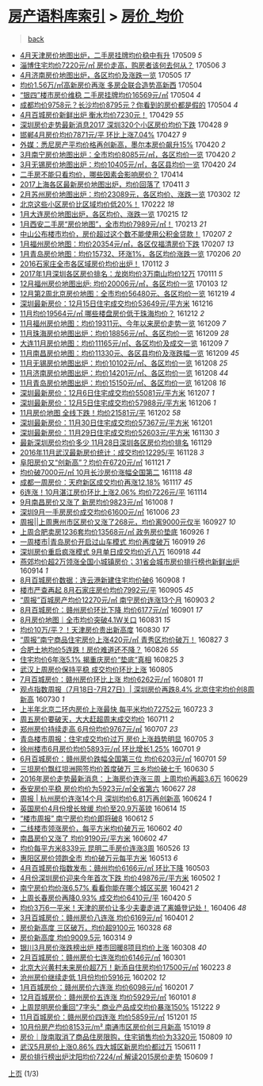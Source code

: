 [房产语料库索引](../../README.md)  > [房价_均价](房价_均价.md)
====
> [back](../README.md)

- [4月天津房价地图出炉，二手房挂牌均价稳中有升](http://jkwz.applinzi.com/ittc/6965586668542231556.html#4%E6%9C%88%E5%A4%A9%E6%B4%A5%E6%88%BF%E4%BB%B7%E5%9C%B0%E5%9B%BE%E5%87%BA%E7%82%89%EF%BC%8C%E4%BA%8C%E6%89%8B%E6%88%BF%E6%8C%82%E7%89%8C%E5%9D%87%E4%BB%B7%E7%A8%B3%E4%B8%AD%E6%9C%89%E5%8D%87) 170509 *5* 
- [淄博住宅均价7220元/㎡ 房价走高，购房者该何去何从？](http://jkwz.applinzi.com/ittc/6964598391865607172.html#%E6%B7%84%E5%8D%9A%E4%BD%8F%E5%AE%85%E5%9D%87%E4%BB%B77220%E5%85%83%2F%E3%8E%A1+%E6%88%BF%E4%BB%B7%E8%B5%B0%E9%AB%98%EF%BC%8C%E8%B4%AD%E6%88%BF%E8%80%85%E8%AF%A5%E4%BD%95%E5%8E%BB%E4%BD%95%E4%BB%8E%EF%BC%9F) 170506 *3* 
- [4月济南房价地图出炉，各区均价及涨跌一览](http://jkwz.applinzi.com/ittc/6964206306368947204.html#4%E6%9C%88%E6%B5%8E%E5%8D%97%E6%88%BF%E4%BB%B7%E5%9C%B0%E5%9B%BE%E5%87%BA%E7%82%89%EF%BC%8C%E5%90%84%E5%8C%BA%E5%9D%87%E4%BB%B7%E5%8F%8A%E6%B6%A8%E8%B7%8C%E4%B8%80%E8%A7%88) 170505 *17* 
- [均价1.56万/㎡高新房价再涨 多房企联合造势高新西](http://jkwz.applinzi.com/ittc/6963874622717035524.html#%E5%9D%87%E4%BB%B71.56%E4%B8%87%2F%E3%8E%A1%E9%AB%98%E6%96%B0%E6%88%BF%E4%BB%B7%E5%86%8D%E6%B6%A8+%E5%A4%9A%E6%88%BF%E4%BC%81%E8%81%94%E5%90%88%E9%80%A0%E5%8A%BF%E9%AB%98%E6%96%B0%E8%A5%BF) 170504  
- [“银四”楼市房价维稳 二手房挂牌均价16569元/㎡](http://jkwz.applinzi.com/ittc/6963739303099237381.html#%E2%80%9C%E9%93%B6%E5%9B%9B%E2%80%9D%E6%A5%BC%E5%B8%82%E6%88%BF%E4%BB%B7%E7%BB%B4%E7%A8%B3+%E4%BA%8C%E6%89%8B%E6%88%BF%E6%8C%82%E7%89%8C%E5%9D%87%E4%BB%B716569%E5%85%83%2F%E3%8E%A1) 170504 *4* 
- [成都均价9758元？长沙均价8795元？你看到的房价都是假的](http://jkwz.applinzi.com/ittc/6963739316957217797.html#%E6%88%90%E9%83%BD%E5%9D%87%E4%BB%B79758%E5%85%83%EF%BC%9F%E9%95%BF%E6%B2%99%E5%9D%87%E4%BB%B78795%E5%85%83%EF%BC%9F%E4%BD%A0%E7%9C%8B%E5%88%B0%E7%9A%84%E6%88%BF%E4%BB%B7%E9%83%BD%E6%98%AF%E5%81%87%E7%9A%84) 170504 *4* 
- [4月百城房价新鲜出炉 衡水均价7230元！](http://jkwz.applinzi.com/ittc/6961900517105075204.html#4%E6%9C%88%E7%99%BE%E5%9F%8E%E6%88%BF%E4%BB%B7%E6%96%B0%E9%B2%9C%E5%87%BA%E7%82%89+%E8%A1%A1%E6%B0%B4%E5%9D%87%E4%BB%B77230%E5%85%83%EF%BC%81) 170429 *55* 
- [深圳房价走势最新消息2017 深圳320个小区房价均价下跌](http://jkwz.applinzi.com/ittc/6961642319827698693.html#%E6%B7%B1%E5%9C%B3%E6%88%BF%E4%BB%B7%E8%B5%B0%E5%8A%BF%E6%9C%80%E6%96%B0%E6%B6%88%E6%81%AF2017+%E6%B7%B1%E5%9C%B3320%E4%B8%AA%E5%B0%8F%E5%8C%BA%E6%88%BF%E4%BB%B7%E5%9D%87%E4%BB%B7%E4%B8%8B%E8%B7%8C) 170428 *9* 
- [邯郸4月房价均价7871元/平 环比上涨7.04%](http://jkwz.applinzi.com/ittc/6961134249284469765.html#%E9%82%AF%E9%83%B84%E6%9C%88%E6%88%BF%E4%BB%B7%E5%9D%87%E4%BB%B77871%E5%85%83%2F%E5%B9%B3+%E7%8E%AF%E6%AF%94%E4%B8%8A%E6%B6%A87.04%25) 170427 *9* 
- [外媒：悉尼房产平均价格再创新高，墨尔本房价飙升15%](http://jkwz.applinzi.com/ittc/6958633181791126533.html#%E5%A4%96%E5%AA%92%EF%BC%9A%E6%82%89%E5%B0%BC%E6%88%BF%E4%BA%A7%E5%B9%B3%E5%9D%87%E4%BB%B7%E6%A0%BC%E5%86%8D%E5%88%9B%E6%96%B0%E9%AB%98%EF%BC%8C%E5%A2%A8%E5%B0%94%E6%9C%AC%E6%88%BF%E4%BB%B7%E9%A3%99%E5%8D%8715%25) 170420 *2* 
- [3月南宁房价地图出炉：全市均价8085元/㎡，各区均价一览](http://jkwz.applinzi.com/ittc/6958566446350205957.html#3%E6%9C%88%E5%8D%97%E5%AE%81%E6%88%BF%E4%BB%B7%E5%9C%B0%E5%9B%BE%E5%87%BA%E7%82%89%EF%BC%9A%E5%85%A8%E5%B8%82%E5%9D%87%E4%BB%B78085%E5%85%83%2F%E3%8E%A1%EF%BC%8C%E5%90%84%E5%8C%BA%E5%9D%87%E4%BB%B7%E4%B8%80%E8%A7%88) 170420 *2* 
- [3月无锡房价地图出炉：均价10405元/㎡，各区县均价一览](http://jkwz.applinzi.com/ittc/6958566055306855428.html#3%E6%9C%88%E6%97%A0%E9%94%A1%E6%88%BF%E4%BB%B7%E5%9C%B0%E5%9B%BE%E5%87%BA%E7%82%89%EF%BC%9A%E5%9D%87%E4%BB%B710405%E5%85%83%2F%E3%8E%A1%EF%BC%8C%E5%90%84%E5%8C%BA%E5%8E%BF%E5%9D%87%E4%BB%B7%E4%B8%80%E8%A7%88) 170420 *24* 
- [二手房不能只看均价，哪些因素会影响房价？](http://jkwz.applinzi.com/ittc/6956331023112602629.html#%E4%BA%8C%E6%89%8B%E6%88%BF%E4%B8%8D%E8%83%BD%E5%8F%AA%E7%9C%8B%E5%9D%87%E4%BB%B7%EF%BC%8C%E5%93%AA%E4%BA%9B%E5%9B%A0%E7%B4%A0%E4%BC%9A%E5%BD%B1%E5%93%8D%E6%88%BF%E4%BB%B7%EF%BC%9F) 170414  
- [2017上海各区最新房价地图出炉，均价回落了](http://jkwz.applinzi.com/ittc/6955239809776878596.html#2017%E4%B8%8A%E6%B5%B7%E5%90%84%E5%8C%BA%E6%9C%80%E6%96%B0%E6%88%BF%E4%BB%B7%E5%9C%B0%E5%9B%BE%E5%87%BA%E7%82%89%EF%BC%8C%E5%9D%87%E4%BB%B7%E5%9B%9E%E8%90%BD%E4%BA%86) 170411 *3* 
- [2月苏州房价地图出炉：均价23089元，各区均价、涨跌一览](http://jkwz.applinzi.com/ittc/6940382818076197893.html#2%E6%9C%88%E8%8B%8F%E5%B7%9E%E6%88%BF%E4%BB%B7%E5%9C%B0%E5%9B%BE%E5%87%BA%E7%82%89%EF%BC%9A%E5%9D%87%E4%BB%B723089%E5%85%83%EF%BC%8C%E5%90%84%E5%8C%BA%E5%9D%87%E4%BB%B7%E3%80%81%E6%B6%A8%E8%B7%8C%E4%B8%80%E8%A7%88) 170302 *12* 
- [北京这些小区房价比区域均价低20%！](http://jkwz.applinzi.com/ittc/6937421364515570693.html#%E5%8C%97%E4%BA%AC%E8%BF%99%E4%BA%9B%E5%B0%8F%E5%8C%BA%E6%88%BF%E4%BB%B7%E6%AF%94%E5%8C%BA%E5%9F%9F%E5%9D%87%E4%BB%B7%E4%BD%8E20%25%EF%BC%81) 170222 *18* 
- [1月大连房价地图出炉，各区均价、涨跌一览](http://jkwz.applinzi.com/ittc/6934806327158375429.html#1%E6%9C%88%E5%A4%A7%E8%BF%9E%E6%88%BF%E4%BB%B7%E5%9C%B0%E5%9B%BE%E5%87%BA%E7%82%89%EF%BC%8C%E5%90%84%E5%8C%BA%E5%9D%87%E4%BB%B7%E3%80%81%E6%B6%A8%E8%B7%8C%E4%B8%80%E8%A7%88) 170215 *12* 
- [1月西安二手房“房价地图”，全市均价7989元/㎡！](http://jkwz.applinzi.com/ittc/6932962693282792453.html#1%E6%9C%88%E8%A5%BF%E5%AE%89%E4%BA%8C%E6%89%8B%E6%88%BF%E2%80%9C%E6%88%BF%E4%BB%B7%E5%9C%B0%E5%9B%BE%E2%80%9D%EF%BC%8C%E5%85%A8%E5%B8%82%E5%9D%87%E4%BB%B77989%E5%85%83%2F%E3%8E%A1%EF%BC%81) 170213 *21* 
- [中山公布楼市均价，房价超过这个数不能使用公积金贷款！](http://jkwz.applinzi.com/ittc/6931880886017721348.html#%E4%B8%AD%E5%B1%B1%E5%85%AC%E5%B8%83%E6%A5%BC%E5%B8%82%E5%9D%87%E4%BB%B7%EF%BC%8C%E6%88%BF%E4%BB%B7%E8%B6%85%E8%BF%87%E8%BF%99%E4%B8%AA%E6%95%B0%E4%B8%8D%E8%83%BD%E4%BD%BF%E7%94%A8%E5%85%AC%E7%A7%AF%E9%87%91%E8%B4%B7%E6%AC%BE%EF%BC%81) 170207 *2* 
- [1月福州房价地图：均价20354元/㎡，各区仅福清房价下跌](http://jkwz.applinzi.com/ittc/6931840097938048004.html#1%E6%9C%88%E7%A6%8F%E5%B7%9E%E6%88%BF%E4%BB%B7%E5%9C%B0%E5%9B%BE%EF%BC%9A%E5%9D%87%E4%BB%B720354%E5%85%83%2F%E3%8E%A1%EF%BC%8C%E5%90%84%E5%8C%BA%E4%BB%85%E7%A6%8F%E6%B8%85%E6%88%BF%E4%BB%B7%E4%B8%8B%E8%B7%8C) 170207 *13* 
- [1月青岛房价地图：均价15732、环涨1%，各区均价涨跌一览](http://jkwz.applinzi.com/ittc/6931525104512271365.html#1%E6%9C%88%E9%9D%92%E5%B2%9B%E6%88%BF%E4%BB%B7%E5%9C%B0%E5%9B%BE%EF%BC%9A%E5%9D%87%E4%BB%B715732%E3%80%81%E7%8E%AF%E6%B6%A81%25%EF%BC%8C%E5%90%84%E5%8C%BA%E5%9D%87%E4%BB%B7%E6%B6%A8%E8%B7%8C%E4%B8%80%E8%A7%88) 170206 *20* 
- [2016石家庄全市各区域房价均价出炉！](http://jkwz.applinzi.com/ittc/6922304137822995460.html#2016%E7%9F%B3%E5%AE%B6%E5%BA%84%E5%85%A8%E5%B8%82%E5%90%84%E5%8C%BA%E5%9F%9F%E6%88%BF%E4%BB%B7%E5%9D%87%E4%BB%B7%E5%87%BA%E7%82%89%EF%BC%81) 170112 *3* 
- [2017年1月深圳各区房价排名：龙岗均价3万南山均价12万](http://jkwz.applinzi.com/ittc/6921926873994232836.html#2017%E5%B9%B41%E6%9C%88%E6%B7%B1%E5%9C%B3%E5%90%84%E5%8C%BA%E6%88%BF%E4%BB%B7%E6%8E%92%E5%90%8D%EF%BC%9A%E9%BE%99%E5%B2%97%E5%9D%87%E4%BB%B73%E4%B8%87%E5%8D%97%E5%B1%B1%E5%9D%87%E4%BB%B712%E4%B8%87) 170111 *5* 
- [12月福州房价地图出炉: 均价20006元/㎡，各区均价一览](http://jkwz.applinzi.com/ittc/6918853309946659845.html#12%E6%9C%88%E7%A6%8F%E5%B7%9E%E6%88%BF%E4%BB%B7%E5%9C%B0%E5%9B%BE%E5%87%BA%E7%82%89%3A+%E5%9D%87%E4%BB%B720006%E5%85%83%2F%E3%8E%A1%EF%BC%8C%E5%90%84%E5%8C%BA%E5%9D%87%E4%BB%B7%E4%B8%80%E8%A7%88) 170103 *12* 
- [12月第2周北京房价地图：全市均价56480元、各区均价一览](http://jkwz.applinzi.com/ittc/6913369000980775940.html#12%E6%9C%88%E7%AC%AC2%E5%91%A8%E5%8C%97%E4%BA%AC%E6%88%BF%E4%BB%B7%E5%9C%B0%E5%9B%BE%EF%BC%9A%E5%85%A8%E5%B8%82%E5%9D%87%E4%BB%B756480%E5%85%83%E3%80%81%E5%90%84%E5%8C%BA%E5%9D%87%E4%BB%B7%E4%B8%80%E8%A7%88) 161219 *4* 
- [深圳最新房价：12月15日住宅成交均价53649元/平方米](http://jkwz.applinzi.com/ittc/6912153714143265797.html#%E6%B7%B1%E5%9C%B3%E6%9C%80%E6%96%B0%E6%88%BF%E4%BB%B7%EF%BC%9A12%E6%9C%8815%E6%97%A5%E4%BD%8F%E5%AE%85%E6%88%90%E4%BA%A4%E5%9D%87%E4%BB%B753649%E5%85%83%2F%E5%B9%B3%E6%96%B9%E7%B1%B3) 161216  
- [11月均价19564元/㎡ 哪些楼盘房价低于珠海均价？](http://jkwz.applinzi.com/ittc/6910790280466138117.html#11%E6%9C%88%E5%9D%87%E4%BB%B719564%E5%85%83%2F%E3%8E%A1+%E5%93%AA%E4%BA%9B%E6%A5%BC%E7%9B%98%E6%88%BF%E4%BB%B7%E4%BD%8E%E4%BA%8E%E7%8F%A0%E6%B5%B7%E5%9D%87%E4%BB%B7%EF%BC%9F) 161212 *2* 
- [11月福州房价地图：均价19311元、今年以来房价走势一览](http://jkwz.applinzi.com/ittc/6909582258737775620.html#11%E6%9C%88%E7%A6%8F%E5%B7%9E%E6%88%BF%E4%BB%B7%E5%9C%B0%E5%9B%BE%EF%BC%9A%E5%9D%87%E4%BB%B719311%E5%85%83%E3%80%81%E4%BB%8A%E5%B9%B4%E4%BB%A5%E6%9D%A5%E6%88%BF%E4%BB%B7%E8%B5%B0%E5%8A%BF%E4%B8%80%E8%A7%88) 161209 *7* 
- [11月珠海房价地图出炉：均价18856元/㎡、各区均价一览](http://jkwz.applinzi.com/ittc/6909580481770554372.html#11%E6%9C%88%E7%8F%A0%E6%B5%B7%E6%88%BF%E4%BB%B7%E5%9C%B0%E5%9B%BE%E5%87%BA%E7%82%89%EF%BC%9A%E5%9D%87%E4%BB%B718856%E5%85%83%2F%E3%8E%A1%E3%80%81%E5%90%84%E5%8C%BA%E5%9D%87%E4%BB%B7%E4%B8%80%E8%A7%88) 161209 *28* 
- [大连11月房价地图：均价11165元/㎡、各区均价及成交一览](http://jkwz.applinzi.com/ittc/6909578003352126468.html#%E5%A4%A7%E8%BF%9E11%E6%9C%88%E6%88%BF%E4%BB%B7%E5%9C%B0%E5%9B%BE%EF%BC%9A%E5%9D%87%E4%BB%B711165%E5%85%83%2F%E3%8E%A1%E3%80%81%E5%90%84%E5%8C%BA%E5%9D%87%E4%BB%B7%E5%8F%8A%E6%88%90%E4%BA%A4%E4%B8%80%E8%A7%88) 161209 *7* 
- [11月南昌房价地图：均价11330元、各区县均价及涨跌幅一览](http://jkwz.applinzi.com/ittc/6909576387517481989.html#11%E6%9C%88%E5%8D%97%E6%98%8C%E6%88%BF%E4%BB%B7%E5%9C%B0%E5%9B%BE%EF%BC%9A%E5%9D%87%E4%BB%B711330%E5%85%83%E3%80%81%E5%90%84%E5%8C%BA%E5%8E%BF%E5%9D%87%E4%BB%B7%E5%8F%8A%E6%B6%A8%E8%B7%8C%E5%B9%85%E4%B8%80%E8%A7%88) 161209 *45* 
- [11月无锡房价地图出炉：均价10102元/㎡、各区均价一览](http://jkwz.applinzi.com/ittc/6909311492565763077.html#11%E6%9C%88%E6%97%A0%E9%94%A1%E6%88%BF%E4%BB%B7%E5%9C%B0%E5%9B%BE%E5%87%BA%E7%82%89%EF%BC%9A%E5%9D%87%E4%BB%B710102%E5%85%83%2F%E3%8E%A1%E3%80%81%E5%90%84%E5%8C%BA%E5%9D%87%E4%BB%B7%E4%B8%80%E8%A7%88) 161208 *25* 
- [11月济南房价地图出炉：均价14201元/㎡、各区均价一览](http://jkwz.applinzi.com/ittc/6909309780572505092.html#11%E6%9C%88%E6%B5%8E%E5%8D%97%E6%88%BF%E4%BB%B7%E5%9C%B0%E5%9B%BE%E5%87%BA%E7%82%89%EF%BC%9A%E5%9D%87%E4%BB%B714201%E5%85%83%2F%E3%8E%A1%E3%80%81%E5%90%84%E5%8C%BA%E5%9D%87%E4%BB%B7%E4%B8%80%E8%A7%88) 161208 *44* 
- [11月青岛房价地图出炉：均价15150元/㎡、各区均价一览](http://jkwz.applinzi.com/ittc/6909309120288392196.html#11%E6%9C%88%E9%9D%92%E5%B2%9B%E6%88%BF%E4%BB%B7%E5%9C%B0%E5%9B%BE%E5%87%BA%E7%82%89%EF%BC%9A%E5%9D%87%E4%BB%B715150%E5%85%83%2F%E3%8E%A1%E3%80%81%E5%90%84%E5%8C%BA%E5%9D%87%E4%BB%B7%E4%B8%80%E8%A7%88) 161208 *16* 
- [深圳最新房价：12月6日住宅成交均价55081元/平方米](http://jkwz.applinzi.com/ittc/6908816205929776132.html#%E6%B7%B1%E5%9C%B3%E6%9C%80%E6%96%B0%E6%88%BF%E4%BB%B7%EF%BC%9A12%E6%9C%886%E6%97%A5%E4%BD%8F%E5%AE%85%E6%88%90%E4%BA%A4%E5%9D%87%E4%BB%B755081%E5%85%83%2F%E5%B9%B3%E6%96%B9%E7%B1%B3) 161207 *1* 
- [深圳最新房价：12月5日住宅成交均价57988元/平方米](http://jkwz.applinzi.com/ittc/6908435044833428485.html#%E6%B7%B1%E5%9C%B3%E6%9C%80%E6%96%B0%E6%88%BF%E4%BB%B7%EF%BC%9A12%E6%9C%885%E6%97%A5%E4%BD%8F%E5%AE%85%E6%88%90%E4%BA%A4%E5%9D%87%E4%BB%B757988%E5%85%83%2F%E5%B9%B3%E6%96%B9%E7%B1%B3) 161206 *1* 
- [11月房价地图 全线下跌！均价21581元/平](http://jkwz.applinzi.com/ittc/6906963054675100677.html#11%E6%9C%88%E6%88%BF%E4%BB%B7%E5%9C%B0%E5%9B%BE+%E5%85%A8%E7%BA%BF%E4%B8%8B%E8%B7%8C%EF%BC%81%E5%9D%87%E4%BB%B721581%E5%85%83%2F%E5%B9%B3) 161202 *58* 
- [深圳最新房价：11月30日住宅成交均价57367元/平方米](http://jkwz.applinzi.com/ittc/6906581767716078597.html#%E6%B7%B1%E5%9C%B3%E6%9C%80%E6%96%B0%E6%88%BF%E4%BB%B7%EF%BC%9A11%E6%9C%8830%E6%97%A5%E4%BD%8F%E5%AE%85%E6%88%90%E4%BA%A4%E5%9D%87%E4%BB%B757367%E5%85%83%2F%E5%B9%B3%E6%96%B9%E7%B1%B3) 161201  
- [深圳最新房价：11月29日住宅成交均价52603元/平方米](http://jkwz.applinzi.com/ittc/6906207877550572548.html#%E6%B7%B1%E5%9C%B3%E6%9C%80%E6%96%B0%E6%88%BF%E4%BB%B7%EF%BC%9A11%E6%9C%8829%E6%97%A5%E4%BD%8F%E5%AE%85%E6%88%90%E4%BA%A4%E5%9D%87%E4%BB%B752603%E5%85%83%2F%E5%B9%B3%E6%96%B9%E7%B1%B3) 161130 *3* 
- [最新深圳房价均价多少 11月28日深圳各区房价均价排名](http://jkwz.applinzi.com/ittc/6905961666922939396.html#%E6%9C%80%E6%96%B0%E6%B7%B1%E5%9C%B3%E6%88%BF%E4%BB%B7%E5%9D%87%E4%BB%B7%E5%A4%9A%E5%B0%91+11%E6%9C%8828%E6%97%A5%E6%B7%B1%E5%9C%B3%E5%90%84%E5%8C%BA%E6%88%BF%E4%BB%B7%E5%9D%87%E4%BB%B7%E6%8E%92%E5%90%8D) 161129  
- [2016年11月武汉最新房价统计：成交均价12295/平](http://jkwz.applinzi.com/ittc/6905556576043009029.html#2016%E5%B9%B411%E6%9C%88%E6%AD%A6%E6%B1%89%E6%9C%80%E6%96%B0%E6%88%BF%E4%BB%B7%E7%BB%9F%E8%AE%A1%EF%BC%9A%E6%88%90%E4%BA%A4%E5%9D%87%E4%BB%B712295%2F%E5%B9%B3) 161128 *3* 
- [阜阳房价又“创新高”？均价在6720元/㎡](http://jkwz.applinzi.com/ittc/6902984687856649221.html#%E9%98%9C%E9%98%B3%E6%88%BF%E4%BB%B7%E5%8F%88%E2%80%9C%E5%88%9B%E6%96%B0%E9%AB%98%E2%80%9D%EF%BC%9F%E5%9D%87%E4%BB%B7%E5%9C%A86720%E5%85%83%2F%E3%8E%A1) 161121 *7* 
- [均价破7000元/㎡ 10月长沙房价涨幅全国第二](http://jkwz.applinzi.com/ittc/6901768739157967877.html#%E5%9D%87%E4%BB%B7%E7%A0%B47000%E5%85%83%2F%E3%8E%A1+10%E6%9C%88%E9%95%BF%E6%B2%99%E6%88%BF%E4%BB%B7%E6%B6%A8%E5%B9%85%E5%85%A8%E5%9B%BD%E7%AC%AC%E4%BA%8C) 161118 *48* 
- [成都一周房价：天府新区成交均价再涨12.18%](http://jkwz.applinzi.com/ittc/6901515757170459652.html#%E6%88%90%E9%83%BD%E4%B8%80%E5%91%A8%E6%88%BF%E4%BB%B7%EF%BC%9A%E5%A4%A9%E5%BA%9C%E6%96%B0%E5%8C%BA%E6%88%90%E4%BA%A4%E5%9D%87%E4%BB%B7%E5%86%8D%E6%B6%A812.18%25) 161117 *45* 
- [6连涨！10月湛江房价环比上涨2.06% 均价7226元/平](http://jkwz.applinzi.com/ittc/6900306700388533252.html#6%E8%BF%9E%E6%B6%A8%EF%BC%8110%E6%9C%88%E6%B9%9B%E6%B1%9F%E6%88%BF%E4%BB%B7%E7%8E%AF%E6%AF%94%E4%B8%8A%E6%B6%A82.06%25+%E5%9D%87%E4%BB%B77226%E5%85%83%2F%E5%B9%B3) 161114  
- [9月南昌房价又涨了 新房均价9823元/㎡](http://jkwz.applinzi.com/ittc/6886571625511650308.html#9%E6%9C%88%E5%8D%97%E6%98%8C%E6%88%BF%E4%BB%B7%E5%8F%88%E6%B6%A8%E4%BA%86+%E6%96%B0%E6%88%BF%E5%9D%87%E4%BB%B79823%E5%85%83%2F%E3%8E%A1) 161008 *1* 
- [深圳9月一手房房价成交均价61600元/㎡](http://jkwz.applinzi.com/ittc/6885792257352926213.html#%E6%B7%B1%E5%9C%B39%E6%9C%88%E4%B8%80%E6%89%8B%E6%88%BF%E6%88%BF%E4%BB%B7%E6%88%90%E4%BA%A4%E5%9D%87%E4%BB%B761600%E5%85%83%2F%E3%8E%A1) 161006 *23* 
- [周报||上周惠州市区房价又涨了268元，均价离9000元仅半](http://jkwz.applinzi.com/ittc/6882551632264430597.html#%E5%91%A8%E6%8A%A5%7C%7C%E4%B8%8A%E5%91%A8%E6%83%A0%E5%B7%9E%E5%B8%82%E5%8C%BA%E6%88%BF%E4%BB%B7%E5%8F%88%E6%B6%A8%E4%BA%86268%E5%85%83%EF%BC%8C%E5%9D%87%E4%BB%B7%E7%A6%BB9000%E5%85%83%E4%BB%85%E5%8D%8A) 160927 *10* 
- [上周合肥卖房1236套均价13568元/㎡ 政务房价垫底](http://jkwz.applinzi.com/ittc/6882300082900173828.html#%E4%B8%8A%E5%91%A8%E5%90%88%E8%82%A5%E5%8D%96%E6%88%BF1236%E5%A5%97%E5%9D%87%E4%BB%B713568%E5%85%83%2F%E3%8E%A1+%E6%94%BF%E5%8A%A1%E6%88%BF%E4%BB%B7%E5%9E%AB%E5%BA%95) 160926 *1* 
- [一周楼市|青岛房价开启过山车模式 均价再度破万](http://jkwz.applinzi.com/ittc/6879632653216646148.html#%E4%B8%80%E5%91%A8%E6%A5%BC%E5%B8%82%7C%E9%9D%92%E5%B2%9B%E6%88%BF%E4%BB%B7%E5%BC%80%E5%90%AF%E8%BF%87%E5%B1%B1%E8%BD%A6%E6%A8%A1%E5%BC%8F+%E5%9D%87%E4%BB%B7%E5%86%8D%E5%BA%A6%E7%A0%B4%E4%B8%87) 160919 *26* 
- [深圳房价重启疯涨模式 9月单日成交均价近八万](http://jkwz.applinzi.com/ittc/6879113049394381829.html#%E6%B7%B1%E5%9C%B3%E6%88%BF%E4%BB%B7%E9%87%8D%E5%90%AF%E7%96%AF%E6%B6%A8%E6%A8%A1%E5%BC%8F+9%E6%9C%88%E5%8D%95%E6%97%A5%E6%88%90%E4%BA%A4%E5%9D%87%E4%BB%B7%E8%BF%91%E5%85%AB%E4%B8%87) 160918 *44* 
- [燕郊均价超2万领涨全国小城镇房价；31省会城市房价排行榜也新鲜出炉](http://jkwz.applinzi.com/ittc/6877679571402490885.html#%E7%87%95%E9%83%8A%E5%9D%87%E4%BB%B7%E8%B6%852%E4%B8%87%E9%A2%86%E6%B6%A8%E5%85%A8%E5%9B%BD%E5%B0%8F%E5%9F%8E%E9%95%87%E6%88%BF%E4%BB%B7%EF%BC%9B31%E7%9C%81%E4%BC%9A%E5%9F%8E%E5%B8%82%E6%88%BF%E4%BB%B7%E6%8E%92%E8%A1%8C%E6%A6%9C%E4%B9%9F%E6%96%B0%E9%B2%9C%E5%87%BA%E7%82%89) 160914 *1* 
- [8月百城房价数据：连云港新建住宅均价破6](http://jkwz.applinzi.com/ittc/6875446331073627140.html#8%E6%9C%88%E7%99%BE%E5%9F%8E%E6%88%BF%E4%BB%B7%E6%95%B0%E6%8D%AE%EF%BC%9A%E8%BF%9E%E4%BA%91%E6%B8%AF%E6%96%B0%E5%BB%BA%E4%BD%8F%E5%AE%85%E5%9D%87%E4%BB%B7%E7%A0%B46) 160908 *1* 
- [楼市严查再起 8月石家庄房价均价7992元/平](http://jkwz.applinzi.com/ittc/6874421845897511940.html#%E6%A5%BC%E5%B8%82%E4%B8%A5%E6%9F%A5%E5%86%8D%E8%B5%B7+8%E6%9C%88%E7%9F%B3%E5%AE%B6%E5%BA%84%E6%88%BF%E4%BB%B7%E5%9D%87%E4%BB%B77992%E5%85%83%2F%E5%B9%B3) 160905 *45* 
- [“周报”百城房产均价12270元/㎡  南宁房价连涨13个月](http://jkwz.applinzi.com/ittc/6873590044027257860.html#%E2%80%9C%E5%91%A8%E6%8A%A5%E2%80%9D%E7%99%BE%E5%9F%8E%E6%88%BF%E4%BA%A7%E5%9D%87%E4%BB%B712270%E5%85%83%2F%E3%8E%A1++%E5%8D%97%E5%AE%81%E6%88%BF%E4%BB%B7%E8%BF%9E%E6%B6%A813%E4%B8%AA%E6%9C%88) 160903 *2* 
- [8月百城房价：赣州房价环比下降 均价6177元/㎡](http://jkwz.applinzi.com/ittc/6872840640316048389.html#8%E6%9C%88%E7%99%BE%E5%9F%8E%E6%88%BF%E4%BB%B7%EF%BC%9A%E8%B5%A3%E5%B7%9E%E6%88%BF%E4%BB%B7%E7%8E%AF%E6%AF%94%E4%B8%8B%E9%99%8D+%E5%9D%87%E4%BB%B76177%E5%85%83%2F%E3%8E%A1) 160901 *17* 
- [8月房价地图｜全市均价突破4.1W关口](http://jkwz.applinzi.com/ittc/6872656149236679685.html#8%E6%9C%88%E6%88%BF%E4%BB%B7%E5%9C%B0%E5%9B%BE%EF%BD%9C%E5%85%A8%E5%B8%82%E5%9D%87%E4%BB%B7%E7%AA%81%E7%A0%B44.1W%E5%85%B3%E5%8F%A3) 160831 *15* 
- [均价10万/平？！天津房价贵出新高度](http://jkwz.applinzi.com/ittc/6872190906530268164.html#%E5%9D%87%E4%BB%B710%E4%B8%87%2F%E5%B9%B3%EF%BC%9F%EF%BC%81%E5%A4%A9%E6%B4%A5%E6%88%BF%E4%BB%B7%E8%B4%B5%E5%87%BA%E6%96%B0%E9%AB%98%E5%BA%A6) 160830 *17* 
- [“周报”南宁商品住宅房价上涨420元/㎡ 青秀区均价破万！](http://jkwz.applinzi.com/ittc/6871044946878006276.html#%E2%80%9C%E5%91%A8%E6%8A%A5%E2%80%9D%E5%8D%97%E5%AE%81%E5%95%86%E5%93%81%E4%BD%8F%E5%AE%85%E6%88%BF%E4%BB%B7%E4%B8%8A%E6%B6%A8420%E5%85%83%2F%E3%8E%A1+%E9%9D%92%E7%A7%80%E5%8C%BA%E5%9D%87%E4%BB%B7%E7%A0%B4%E4%B8%87%EF%BC%81) 160827 *3* 
- [合肥土地均价5连跌！房价难道还不降？](http://jkwz.applinzi.com/ittc/6870622456573854724.html#%E5%90%88%E8%82%A5%E5%9C%9F%E5%9C%B0%E5%9D%87%E4%BB%B75%E8%BF%9E%E8%B7%8C%EF%BC%81%E6%88%BF%E4%BB%B7%E9%9A%BE%E9%81%93%E8%BF%98%E4%B8%8D%E9%99%8D%EF%BC%9F) 160826 *55* 
- [住宅均价6年涨5.1% 揭重庆房价“垫底“真相](http://jkwz.applinzi.com/ittc/6870314563941172229.html#%E4%BD%8F%E5%AE%85%E5%9D%87%E4%BB%B76%E5%B9%B4%E6%B6%A85.1%25+%E6%8F%AD%E9%87%8D%E5%BA%86%E6%88%BF%E4%BB%B7%E2%80%9C%E5%9E%AB%E5%BA%95%E2%80%9C%E7%9C%9F%E7%9B%B8) 160825 *3* 
- [武汉上周房价保持平稳 成交均价环比上涨](http://jkwz.applinzi.com/ittc/6862803140465918980.html#%E6%AD%A6%E6%B1%89%E4%B8%8A%E5%91%A8%E6%88%BF%E4%BB%B7%E4%BF%9D%E6%8C%81%E5%B9%B3%E7%A8%B3+%E6%88%90%E4%BA%A4%E5%9D%87%E4%BB%B7%E7%8E%AF%E6%AF%94%E4%B8%8A%E6%B6%A8) 160805  
- [7月百城房价：赣州房价环比上涨 均价6262元/㎡](http://jkwz.applinzi.com/ittc/6861337057259160580.html#7%E6%9C%88%E7%99%BE%E5%9F%8E%E6%88%BF%E4%BB%B7%EF%BC%9A%E8%B5%A3%E5%B7%9E%E6%88%BF%E4%BB%B7%E7%8E%AF%E6%AF%94%E4%B8%8A%E6%B6%A8+%E5%9D%87%E4%BB%B76262%E5%85%83%2F%E3%8E%A1) 160801 *11* 
- [观点指数周报（7月18日-7月27日）| 深圳房价再跌8.4% 北京住宅均价创8周新高](http://jkwz.applinzi.com/ittc/6860436421801935877.html#%E8%A7%82%E7%82%B9%E6%8C%87%E6%95%B0%E5%91%A8%E6%8A%A5%EF%BC%887%E6%9C%8818%E6%97%A5-7%E6%9C%8827%E6%97%A5%EF%BC%89%7C+%E6%B7%B1%E5%9C%B3%E6%88%BF%E4%BB%B7%E5%86%8D%E8%B7%8C8.4%25+%E5%8C%97%E4%BA%AC%E4%BD%8F%E5%AE%85%E5%9D%87%E4%BB%B7%E5%88%9B8%E5%91%A8%E6%96%B0%E9%AB%98) 160730 *1* 
- [上半年北京二环内房价上涨最快 每平米均价72752元](http://jkwz.applinzi.com/ittc/6858023646903403525.html#%E4%B8%8A%E5%8D%8A%E5%B9%B4%E5%8C%97%E4%BA%AC%E4%BA%8C%E7%8E%AF%E5%86%85%E6%88%BF%E4%BB%B7%E4%B8%8A%E6%B6%A8%E6%9C%80%E5%BF%AB+%E6%AF%8F%E5%B9%B3%E7%B1%B3%E5%9D%87%E4%BB%B772752%E5%85%83) 160723 *3* 
- [周五房价要破天，大大赶超周末成交均价](http://jkwz.applinzi.com/ittc/6853587120354231301.html#%E5%91%A8%E4%BA%94%E6%88%BF%E4%BB%B7%E8%A6%81%E7%A0%B4%E5%A4%A9%EF%BC%8C%E5%A4%A7%E5%A4%A7%E8%B5%B6%E8%B6%85%E5%91%A8%E6%9C%AB%E6%88%90%E4%BA%A4%E5%9D%87%E4%BB%B7) 160711 *2* 
- [郑州房价持续走高 6月份均价9767元/㎡](http://jkwz.applinzi.com/ittc/6852026784807388165.html#%E9%83%91%E5%B7%9E%E6%88%BF%E4%BB%B7%E6%8C%81%E7%BB%AD%E8%B5%B0%E9%AB%98+6%E6%9C%88%E4%BB%BD%E5%9D%87%E4%BB%B79767%E5%85%83%2F%E3%8E%A1) 160707 *23* 
- [青岛楼市周报：住宅成交均价过万 房价上涨趋势明显](http://jkwz.applinzi.com/ittc/6851293487567471620.html#%E9%9D%92%E5%B2%9B%E6%A5%BC%E5%B8%82%E5%91%A8%E6%8A%A5%EF%BC%9A%E4%BD%8F%E5%AE%85%E6%88%90%E4%BA%A4%E5%9D%87%E4%BB%B7%E8%BF%87%E4%B8%87+%E6%88%BF%E4%BB%B7%E4%B8%8A%E6%B6%A8%E8%B6%8B%E5%8A%BF%E6%98%8E%E6%98%BE) 160705 *3* 
- [徐州楼市6月房价均价5893元/㎡ 环比增长1.25%](http://jkwz.applinzi.com/ittc/6849847617080787973.html#%E5%BE%90%E5%B7%9E%E6%A5%BC%E5%B8%826%E6%9C%88%E6%88%BF%E4%BB%B7%E5%9D%87%E4%BB%B75893%E5%85%83%2F%E3%8E%A1+%E7%8E%AF%E6%AF%94%E5%A2%9E%E9%95%BF1.25%25) 160701 *9* 
- [6月百城房价：赣州房价跌幅全国第三位 均价6203元/㎡](http://jkwz.applinzi.com/ittc/6849825793634731012.html#6%E6%9C%88%E7%99%BE%E5%9F%8E%E6%88%BF%E4%BB%B7%EF%BC%9A%E8%B5%A3%E5%B7%9E%E6%88%BF%E4%BB%B7%E8%B7%8C%E5%B9%85%E5%85%A8%E5%9B%BD%E7%AC%AC%E4%B8%89%E4%BD%8D+%E5%9D%87%E4%BB%B76203%E5%85%83%2F%E3%8E%A1) 160701 *59* 
- [三坦房价飘红坦洲网签均价首度破万 三乡均价破七千](http://jkwz.applinzi.com/ittc/6849430412665029636.html#%E4%B8%89%E5%9D%A6%E6%88%BF%E4%BB%B7%E9%A3%98%E7%BA%A2%E5%9D%A6%E6%B4%B2%E7%BD%91%E7%AD%BE%E5%9D%87%E4%BB%B7%E9%A6%96%E5%BA%A6%E7%A0%B4%E4%B8%87+%E4%B8%89%E4%B9%A1%E5%9D%87%E4%BB%B7%E7%A0%B4%E4%B8%83%E5%8D%83) 160630 *5* 
- [2016年房价走势最新消息：上海房价连涨三周 上周均价再超3.6万](http://jkwz.applinzi.com/ittc/6849195321317655557.html#2016%E5%B9%B4%E6%88%BF%E4%BB%B7%E8%B5%B0%E5%8A%BF%E6%9C%80%E6%96%B0%E6%B6%88%E6%81%AF%EF%BC%9A%E4%B8%8A%E6%B5%B7%E6%88%BF%E4%BB%B7%E8%BF%9E%E6%B6%A8%E4%B8%89%E5%91%A8+%E4%B8%8A%E5%91%A8%E5%9D%87%E4%BB%B7%E5%86%8D%E8%B6%853.6%E4%B8%87) 160629  
- [泰安房价平稳 房价均价为5923元/㎡全省第六](http://jkwz.applinzi.com/ittc/6848452565527954436.html#%E6%B3%B0%E5%AE%89%E6%88%BF%E4%BB%B7%E5%B9%B3%E7%A8%B3+%E6%88%BF%E4%BB%B7%E5%9D%87%E4%BB%B7%E4%B8%BA5923%E5%85%83%2F%E3%8E%A1%E5%85%A8%E7%9C%81%E7%AC%AC%E5%85%AD) 160627 *28* 
- [周报 | 杭州房价连涨14个月 深圳均价6.81万再创新高](http://jkwz.applinzi.com/ittc/6847355093611185157.html#%E5%91%A8%E6%8A%A5+%7C+%E6%9D%AD%E5%B7%9E%E6%88%BF%E4%BB%B7%E8%BF%9E%E6%B6%A814%E4%B8%AA%E6%9C%88+%E6%B7%B1%E5%9C%B3%E5%9D%87%E4%BB%B76.81%E4%B8%87%E5%86%8D%E5%88%9B%E6%96%B0%E9%AB%98) 160624 *1* 
- [英国房价4月份增长放缓 均价至20.9万英镑](http://jkwz.applinzi.com/ittc/6843652964937630724.html#%E8%8B%B1%E5%9B%BD%E6%88%BF%E4%BB%B74%E6%9C%88%E4%BB%BD%E5%A2%9E%E9%95%BF%E6%94%BE%E7%BC%93+%E5%9D%87%E4%BB%B7%E8%87%B320.9%E4%B8%87%E8%8B%B1%E9%95%91) 160614 *15* 
- [“楼市周报” 南宁房价均价即将破8](http://jkwz.applinzi.com/ittc/6842850400319046661.html#%E2%80%9C%E6%A5%BC%E5%B8%82%E5%91%A8%E6%8A%A5%E2%80%9D+%E5%8D%97%E5%AE%81%E6%88%BF%E4%BB%B7%E5%9D%87%E4%BB%B7%E5%8D%B3%E5%B0%86%E7%A0%B48) 160612 *5* 
- [二线楼市领涨房价，每平方米均价破万元](http://jkwz.applinzi.com/ittc/6839065866423239684.html#%E4%BA%8C%E7%BA%BF%E6%A5%BC%E5%B8%82%E9%A2%86%E6%B6%A8%E6%88%BF%E4%BB%B7%EF%BC%8C%E6%AF%8F%E5%B9%B3%E6%96%B9%E7%B1%B3%E5%9D%87%E4%BB%B7%E7%A0%B4%E4%B8%87%E5%85%83) 160602 *40* 
- [南昌房价又涨了 均价9190元/平方米](http://jkwz.applinzi.com/ittc/6839044308245939204.html#%E5%8D%97%E6%98%8C%E6%88%BF%E4%BB%B7%E5%8F%88%E6%B6%A8%E4%BA%86+%E5%9D%87%E4%BB%B79190%E5%85%83%2F%E5%B9%B3%E6%96%B9%E7%B1%B3) 160602 *47* 
- [均价每平方米8339元 昆明二手房价连涨3周](http://jkwz.applinzi.com/ittc/6836430344169194501.html#%E5%9D%87%E4%BB%B7%E6%AF%8F%E5%B9%B3%E6%96%B9%E7%B1%B38339%E5%85%83+%E6%98%86%E6%98%8E%E4%BA%8C%E6%89%8B%E6%88%BF%E4%BB%B7%E8%BF%9E%E6%B6%A83%E5%91%A8) 160526 *13* 
- [惠阳区房价领跑全市 均价破万元每平方米](http://jkwz.applinzi.com/ittc/6831610260967916548.html#%E6%83%A0%E9%98%B3%E5%8C%BA%E6%88%BF%E4%BB%B7%E9%A2%86%E8%B7%91%E5%85%A8%E5%B8%82+%E5%9D%87%E4%BB%B7%E7%A0%B4%E4%B8%87%E5%85%83%E6%AF%8F%E5%B9%B3%E6%96%B9%E7%B1%B3) 160513 *6* 
- [4月百城房价指数发布：赣州均价6166元/㎡ 环比下降](http://jkwz.applinzi.com/ittc/6828005919929402372.html#4%E6%9C%88%E7%99%BE%E5%9F%8E%E6%88%BF%E4%BB%B7%E6%8C%87%E6%95%B0%E5%8F%91%E5%B8%83%EF%BC%9A%E8%B5%A3%E5%B7%9E%E5%9D%87%E4%BB%B76166%E5%85%83%2F%E3%8E%A1+%E7%8E%AF%E6%AF%94%E4%B8%8B%E9%99%8D) 160503  
- [4月份深圳房价迎来今年首次下跌 均价49876元/平方米](http://jkwz.applinzi.com/ittc/6827536381840458756.html#4%E6%9C%88%E4%BB%BD%E6%B7%B1%E5%9C%B3%E6%88%BF%E4%BB%B7%E8%BF%8E%E6%9D%A5%E4%BB%8A%E5%B9%B4%E9%A6%96%E6%AC%A1%E4%B8%8B%E8%B7%8C+%E5%9D%87%E4%BB%B749876%E5%85%83%2F%E5%B9%B3%E6%96%B9%E7%B1%B3) 160502 *1* 
- [南宁房价均价涨6.57% 看看你能在哪个城区买房](http://jkwz.applinzi.com/ittc/6823473353641690116.html#%E5%8D%97%E5%AE%81%E6%88%BF%E4%BB%B7%E5%9D%87%E4%BB%B7%E6%B6%A86.57%25+%E7%9C%8B%E7%9C%8B%E4%BD%A0%E8%83%BD%E5%9C%A8%E5%93%AA%E4%B8%AA%E5%9F%8E%E5%8C%BA%E4%B9%B0%E6%88%BF) 160421 *2* 
- [上周长春房价再降0.93% 成交均价6410元/平](http://jkwz.applinzi.com/ittc/6823207232074155013.html#%E4%B8%8A%E5%91%A8%E9%95%BF%E6%98%A5%E6%88%BF%E4%BB%B7%E5%86%8D%E9%99%8D0.93%25+%E6%88%90%E4%BA%A4%E5%9D%87%E4%BB%B76410%E5%85%83%2F%E5%B9%B3) 160420 *5* 
- [均价3万6一平米！天津的房价让多少夫妻走进了离婚登记处！](http://jkwz.applinzi.com/ittc/6818056372893516804.html#%E5%9D%87%E4%BB%B73%E4%B8%876%E4%B8%80%E5%B9%B3%E7%B1%B3%EF%BC%81%E5%A4%A9%E6%B4%A5%E7%9A%84%E6%88%BF%E4%BB%B7%E8%AE%A9%E5%A4%9A%E5%B0%91%E5%A4%AB%E5%A6%BB%E8%B5%B0%E8%BF%9B%E4%BA%86%E7%A6%BB%E5%A9%9A%E7%99%BB%E8%AE%B0%E5%A4%84%EF%BC%81) 160406 *48* 
- [3月百城房价：赣州房价八连涨 均价6169元/㎡](http://jkwz.applinzi.com/ittc/6816057094977356805.html#3%E6%9C%88%E7%99%BE%E5%9F%8E%E6%88%BF%E4%BB%B7%EF%BC%9A%E8%B5%A3%E5%B7%9E%E6%88%BF%E4%BB%B7%E5%85%AB%E8%BF%9E%E6%B6%A8+%E5%9D%87%E4%BB%B76169%E5%85%83%2F%E3%8E%A1) 160401 *2* 
- [房价新高度  三区破万，均价超9100元](http://jkwz.applinzi.com/ittc/6814577928566211589.html#%E6%88%BF%E4%BB%B7%E6%96%B0%E9%AB%98%E5%BA%A6++%E4%B8%89%E5%8C%BA%E7%A0%B4%E4%B8%87%EF%BC%8C%E5%9D%87%E4%BB%B7%E8%B6%859100%E5%85%83) 160328 *68* 
- [房价新高度 均价9009.5元](http://jkwz.applinzi.com/ittc/6809422049692877828.html#%E6%88%BF%E4%BB%B7%E6%96%B0%E9%AB%98%E5%BA%A6+%E5%9D%87%E4%BB%B79009.5%E5%85%83) 160314 *9* 
- [银川3月房价涨跌榜出炉 楼市回暖8项目均价上涨](http://jkwz.applinzi.com/ittc/6807260991922373637.html#%E9%93%B6%E5%B7%9D3%E6%9C%88%E6%88%BF%E4%BB%B7%E6%B6%A8%E8%B7%8C%E6%A6%9C%E5%87%BA%E7%82%89+%E6%A5%BC%E5%B8%82%E5%9B%9E%E6%9A%968%E9%A1%B9%E7%9B%AE%E5%9D%87%E4%BB%B7%E4%B8%8A%E6%B6%A8) 160308 *40* 
- [2月百城房价：赣州房价七连涨均价6146元/㎡](http://jkwz.applinzi.com/ittc/6804567317979595781.html#2%E6%9C%88%E7%99%BE%E5%9F%8E%E6%88%BF%E4%BB%B7%EF%BC%9A%E8%B5%A3%E5%B7%9E%E6%88%BF%E4%BB%B7%E4%B8%83%E8%BF%9E%E6%B6%A8%E5%9D%87%E4%BB%B76146%E5%85%83%2F%E3%8E%A1) 160301  
- [北京大兴黄村未来房价超7万！新添自住房均价17500元/㎡](http://jkwz.applinzi.com/ittc/6802087791416574980.html#%E5%8C%97%E4%BA%AC%E5%A4%A7%E5%85%B4%E9%BB%84%E6%9D%91%E6%9C%AA%E6%9D%A5%E6%88%BF%E4%BB%B7%E8%B6%857%E4%B8%87%EF%BC%81%E6%96%B0%E6%B7%BB%E8%87%AA%E4%BD%8F%E6%88%BF%E5%9D%87%E4%BB%B717500%E5%85%83%2F%E3%8E%A1) 160223 *8* 
- [沧州房价继续走低 1月份均价5916元](http://jkwz.applinzi.com/ittc/6794276483258385413.html#%E6%B2%A7%E5%B7%9E%E6%88%BF%E4%BB%B7%E7%BB%A7%E7%BB%AD%E8%B5%B0%E4%BD%8E+1%E6%9C%88%E4%BB%BD%E5%9D%87%E4%BB%B75916%E5%85%83) 160202 *12* 
- [1月百城房价：赣州房价六连涨 均价6098元/㎡](http://jkwz.applinzi.com/ittc/6793804870079480836.html#1%E6%9C%88%E7%99%BE%E5%9F%8E%E6%88%BF%E4%BB%B7%EF%BC%9A%E8%B5%A3%E5%B7%9E%E6%88%BF%E4%BB%B7%E5%85%AD%E8%BF%9E%E6%B6%A8+%E5%9D%87%E4%BB%B76098%E5%85%83%2F%E3%8E%A1) 160201 *7* 
- [12月百城房价：赣州房价五连涨 均价5929元/㎡](http://jkwz.applinzi.com/ittc/6782329017306973189.html#12%E6%9C%88%E7%99%BE%E5%9F%8E%E6%88%BF%E4%BB%B7%EF%BC%9A%E8%B5%A3%E5%B7%9E%E6%88%BF%E4%BB%B7%E4%BA%94%E8%BF%9E%E6%B6%A8+%E5%9D%87%E4%BB%B75929%E5%85%83%2F%E3%8E%A1) 160101 *8* 
- [上周昆明房价重回&quot;7字头&quot; 商业产品成交均价暴涨150%](http://jkwz.applinzi.com/ittc/6778675599111619589.html#%E4%B8%8A%E5%91%A8%E6%98%86%E6%98%8E%E6%88%BF%E4%BB%B7%E9%87%8D%E5%9B%9E%26quot%3B7%E5%AD%97%E5%A4%B4%26quot%3B+%E5%95%86%E4%B8%9A%E4%BA%A7%E5%93%81%E6%88%90%E4%BA%A4%E5%9D%87%E4%BB%B7%E6%9A%B4%E6%B6%A8150%25) 151222 *9* 
- [11月百城房价：赣州房价四连涨 均价5859元/㎡](http://jkwz.applinzi.com/ittc/6770790226150818820.html#11%E6%9C%88%E7%99%BE%E5%9F%8E%E6%88%BF%E4%BB%B7%EF%BC%9A%E8%B5%A3%E5%B7%9E%E6%88%BF%E4%BB%B7%E5%9B%9B%E8%BF%9E%E6%B6%A8+%E5%9D%87%E4%BB%B75859%E5%85%83%2F%E3%8E%A1) 151201 *15* 
- [10月份房产均价8153元/m²  南通市区房价创三月新高](http://jkwz.applinzi.com/ittc/6754826187929076741.html#10%E6%9C%88%E4%BB%BD%E6%88%BF%E4%BA%A7%E5%9D%87%E4%BB%B78153%E5%85%83%2Fm%C2%B2++%E5%8D%97%E9%80%9A%E5%B8%82%E5%8C%BA%E6%88%BF%E4%BB%B7%E5%88%9B%E4%B8%89%E6%9C%88%E6%96%B0%E9%AB%98) 151019 *8* 
- [房价｜陇南取消了商品住房限购，住宅销售均价为3320元](http://jkwz.applinzi.com/ittc/547650615608959117.html#%E6%88%BF%E4%BB%B7%EF%BD%9C%E9%99%87%E5%8D%97%E5%8F%96%E6%B6%88%E4%BA%86%E5%95%86%E5%93%81%E4%BD%8F%E6%88%BF%E9%99%90%E8%B4%AD%EF%BC%8C%E4%BD%8F%E5%AE%85%E9%94%80%E5%94%AE%E5%9D%87%E4%BB%B7%E4%B8%BA3320%E5%85%83) 150809 *10* 
- [武汉5月房价上涨0.86% 四大城区新房均价都过万](http://jkwz.applinzi.com/ittc/547650611422147690.html#%E6%AD%A6%E6%B1%895%E6%9C%88%E6%88%BF%E4%BB%B7%E4%B8%8A%E6%B6%A80.86%25+%E5%9B%9B%E5%A4%A7%E5%9F%8E%E5%8C%BA%E6%96%B0%E6%88%BF%E5%9D%87%E4%BB%B7%E9%83%BD%E8%BF%87%E4%B8%87) 150611 *1* 
- [房价排行榜出炉沈阳均价7224/㎡ 解读2015房价走势](http://jkwz.applinzi.com/ittc/547650611421096489.html#%E6%88%BF%E4%BB%B7%E6%8E%92%E8%A1%8C%E6%A6%9C%E5%87%BA%E7%82%89%E6%B2%88%E9%98%B3%E5%9D%87%E4%BB%B77224%2F%E3%8E%A1+%E8%A7%A3%E8%AF%BB2015%E6%88%BF%E4%BB%B7%E8%B5%B0%E5%8A%BF) 150609 *1* 


 [上页](房价_均价2.md)           (1/3)